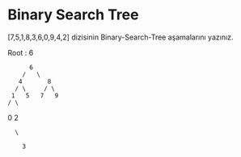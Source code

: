 # Binary Search Tree

[7,5,1,8,3,6,0,9,4,2] dizisinin Binary-Search-Tree aşamalarını yazınız.

Root : 6

          6
        /   \
       4       8
      / \     / \
     1   5   7   9
    / \
  
  0   2
      
      \
        
        3
         
         
         
         
         
